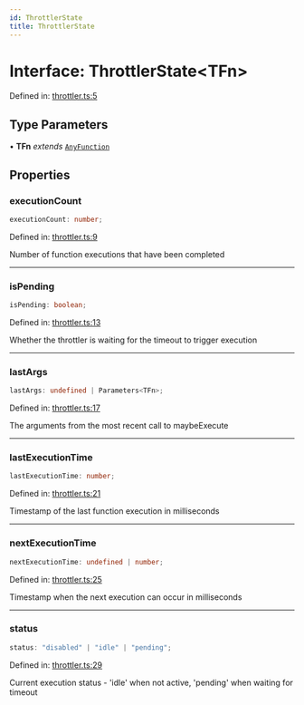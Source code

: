 ```yaml
---
id: ThrottlerState
title: ThrottlerState
---
```


<!-- DO NOT EDIT: this page is autogenerated from the type comments -->

# Interface: ThrottlerState\<TFn\>

Defined in: [throttler.ts:5](https://github.com/TanStack/pacer/blob/main/packages/pacer/src/throttler.ts#L5)

## Type Parameters

• **TFn** *extends* [`AnyFunction`](../../type-aliases/anyfunction.md)

## Properties

### executionCount

```ts
executionCount: number;
```

Defined in: [throttler.ts:9](https://github.com/TanStack/pacer/blob/main/packages/pacer/src/throttler.ts#L9)

Number of function executions that have been completed

***

### isPending

```ts
isPending: boolean;
```

Defined in: [throttler.ts:13](https://github.com/TanStack/pacer/blob/main/packages/pacer/src/throttler.ts#L13)

Whether the throttler is waiting for the timeout to trigger execution

***

### lastArgs

```ts
lastArgs: undefined | Parameters<TFn>;
```

Defined in: [throttler.ts:17](https://github.com/TanStack/pacer/blob/main/packages/pacer/src/throttler.ts#L17)

The arguments from the most recent call to maybeExecute

***

### lastExecutionTime

```ts
lastExecutionTime: number;
```

Defined in: [throttler.ts:21](https://github.com/TanStack/pacer/blob/main/packages/pacer/src/throttler.ts#L21)

Timestamp of the last function execution in milliseconds

***

### nextExecutionTime

```ts
nextExecutionTime: undefined | number;
```

Defined in: [throttler.ts:25](https://github.com/TanStack/pacer/blob/main/packages/pacer/src/throttler.ts#L25)

Timestamp when the next execution can occur in milliseconds

***

### status

```ts
status: "disabled" | "idle" | "pending";
```

Defined in: [throttler.ts:29](https://github.com/TanStack/pacer/blob/main/packages/pacer/src/throttler.ts#L29)

Current execution status - 'idle' when not active, 'pending' when waiting for timeout
